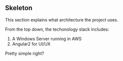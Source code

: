 ## Skeleton

This section explains what architecture the project uses.

From the top down, the techonology stack includes:

1. A Windows Server running in AWS
2. Angular2 for UI/UX

Pretty simple right?
